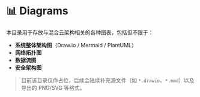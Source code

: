 # 📊 Diagrams

本目录用于存放与混合云架构相关的各种图表，包括但不限于：

- **系统整体架构图**（Draw.io / Mermaid / PlantUML）
- **网络拓扑图**
- **数据流图**
- **安全架构图**

> 目前该目录仅作占位，后续会陆续补充源文件（如 `*.drawio`、`*.mmd`）以及导出的 PNG/SVG 等格式。